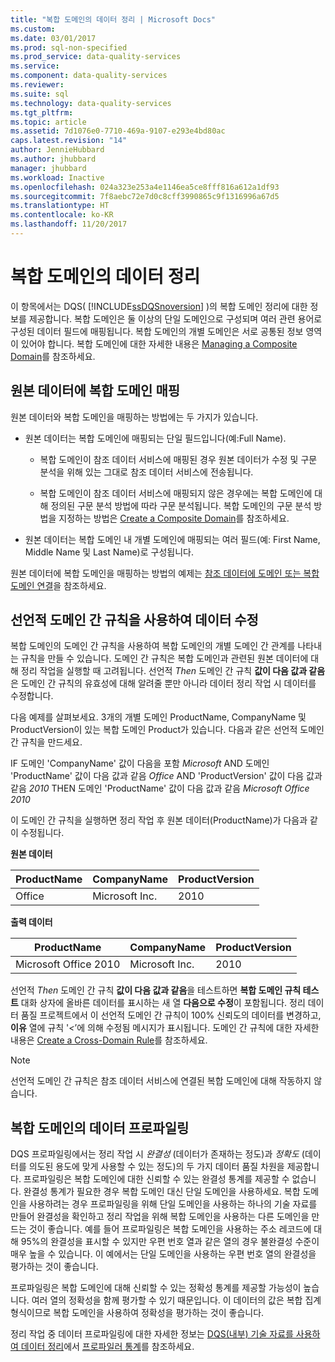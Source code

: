 ```yaml
---
title: "복합 도메인의 데이터 정리 | Microsoft Docs"
ms.custom: 
ms.date: 03/01/2017
ms.prod: sql-non-specified
ms.prod_service: data-quality-services
ms.service: 
ms.component: data-quality-services
ms.reviewer: 
ms.suite: sql
ms.technology: data-quality-services
ms.tgt_pltfrm: 
ms.topic: article
ms.assetid: 7d1076e0-7710-469a-9107-e293e4bd80ac
caps.latest.revision: "14"
author: JennieHubbard
ms.author: jhubbard
manager: jhubbard
ms.workload: Inactive
ms.openlocfilehash: 024a323e253a4e1146ea5ce8fff816a612a1df93
ms.sourcegitcommit: 7f8aebc72e7d0c8cff3990865c9f1316996a67d5
ms.translationtype: HT
ms.contentlocale: ko-KR
ms.lasthandoff: 11/20/2017
---
```

# <a name="cleanse-data-in-a-composite-domain"></a>복합 도메인의 데이터 정리
  이 항목에서는 DQS( [!INCLUDE[ssDQSnoversion](../includes/ssdqsnoversion-md.md)] )의 복합 도메인 정리에 대한 정보를 제공합니다. 복합 도메인은 둘 이상의 단일 도메인으로 구성되며 여러 관련 용어로 구성된 데이터 필드에 매핑됩니다. 복합 도메인의 개별 도메인은 서로 공통된 정보 영역이 있어야 합니다. 복합 도메인에 대한 자세한 내용은 [Managing a Composite Domain](../data-quality-services/managing-a-composite-domain.md)를 참조하세요.  
  
##  <a name="Mapping"></a> 원본 데이터에 복합 도메인 매핑  
 원본 데이터와 복합 도메인을 매핑하는 방법에는 두 가지가 있습니다.  
  
-   원본 데이터는 복합 도메인에 매핑되는 단일 필드입니다(예:Full Name).  
  
    -   복합 도메인이 참조 데이터 서비스에 매핑된 경우 원본 데이터가 수정 및 구문 분석을 위해 있는 그대로 참조 데이터 서비스에 전송됩니다.  
  
    -   복합 도메인이 참조 데이터 서비스에 매핑되지 않은 경우에는 복합 도메인에 대해 정의된 구문 분석 방법에 따라 구문 분석됩니다. 복합 도메인의 구문 분석 방법을 지정하는 방법은 [Create a Composite Domain](../data-quality-services/create-a-composite-domain.md)를 참조하세요.  
  
-   원본 데이터는 복합 도메인 내 개별 도메인에 매핑되는 여러 필드(예: First Name, Middle Name 및 Last Name)로 구성됩니다.  
  
 원본 데이터에 복합 도메인을 매핑하는 방법의 예제는 [참조 데이터에 도메인 또는 복합 도메인 연결](../data-quality-services/attach-domain-or-composite-domain-to-reference-data.md)을 참조하세요.  
  
##  <a name="CDCorrection"></a> 선언적 도메인 간 규칙을 사용하여 데이터 수정  
 복합 도메인의 도메인 간 규칙을 사용하여 복합 도메인의 개별 도메인 간 관계를 나타내는 규칙을 만들 수 있습니다. 도메인 간 규칙은 복합 도메인과 관련된 원본 데이터에 대해 정리 작업을 실행할 때 고려됩니다. 선언적 *Then* 도메인 간 규칙 **값이 다음 값과 같음**은 도메인 간 규칙의 유효성에 대해 알려줄 뿐만 아니라 데이터 정리 작업 시 데이터를 수정합니다.  
  
 다음 예제를 살펴보세요. 3개의 개별 도메인 ProductName, CompanyName 및 ProductVersion이 있는 복합 도메인 Product가 있습니다. 다음과 같은 선언적 도메인 간 규칙을 만드세요.  
  
 IF 도메인 'CompanyName' 값이 다음을 포함 *Microsoft* AND 도메인 'ProductName' 값이 다음 값과 같음 *Office* AND 'ProductVersion' 값이 다음 값과 같음 *2010* THEN 도메인 'ProductName' 값이 다음 값과 같음 *Microsoft Office 2010*  
  
 이 도메인 간 규칙을 실행하면 정리 작업 후 원본 데이터(ProductName)가 다음과 같이 수정됩니다.  
  
 **원본 데이터**  
  
|ProductName|CompanyName|ProductVersion|  
|-----------------|-----------------|--------------------|  
|Office|Microsoft Inc.|2010|  
  
 **출력 데이터**  
  
|ProductName|CompanyName|ProductVersion|  
|-----------------|-----------------|--------------------|  
|Microsoft Office 2010|Microsoft Inc.|2010|  
  
 선언적 *Then* 도메인 간 규칙 **값이 다음 값과 같음**을 테스트하면 **복합 도메인 규칙 테스트** 대화 상자에 올바른 데이터를 표시하는 새 열 **다음으로 수정**이 포함됩니다. 정리 데이터 품질 프로젝트에서 이 선언적 도메인 간 규칙이 100% 신뢰도의 데이터를 변경하고, **이유** 열에 규칙 '*\<<Cross-Domain Rule Name>*’에 의해 수정됨 메시지가 표시됩니다. 도메인 간 규칙에 대한 자세한 내용은 [Create a Cross-Domain Rule](../data-quality-services/create-a-cross-domain-rule.md)를 참조하세요.  
  
> [!NOTE]  
>  선언적 도메인 간 규칙은 참조 데이터 서비스에 연결된 복합 도메인에 대해 작동하지 않습니다.  
  
##  <a name="DataProfiling"></a> 복합 도메인의 데이터 프로파일링  
 DQS 프로파일링에서는 정리 작업 시 *완결성* (데이터가 존재하는 정도)과 *정확도* (데이터를 의도된 용도에 맞게 사용할 수 있는 정도)의 두 가지 데이터 품질 차원을 제공합니다. 프로파일링은 복합 도메인에 대한 신뢰할 수 있는 완결성 통계를 제공할 수 없습니다. 완결성 통계가 필요한 경우 복합 도메인 대신 단일 도메인을 사용하세요. 복합 도메인을 사용하려는 경우 프로파일링을 위해 단일 도메인을 사용하는 하나의 기술 자료를 만들어 완결성을 확인하고 정리 작업을 위해 복합 도메인을 사용하는 다른 도메인을 만드는 것이 좋습니다. 예를 들어 프로파일링은 복합 도메인을 사용하는 주소 레코드에 대해 95%의 완결성을 표시할 수 있지만 우편 번호 열과 같은 열의 경우 불완결성 수준이 매우 높을 수 있습니다. 이 예에서는 단일 도메인을 사용하는 우편 번호 열의 완결성을 평가하는 것이 좋습니다.  
  
 프로파일링은 복합 도메인에 대해 신뢰할 수 있는 정확성 통계를 제공할 가능성이 높습니다. 여러 열의 정확성을 함께 평가할 수 있기 때문입니다. 이 데이터의 값은 복합 집계 형식이므로 복합 도메인을 사용하여 정확성을 평가하는 것이 좋습니다.  
  
 정리 작업 중 데이터 프로파일링에 대한 자세한 정보는 [DQS&#40;내부&#41; 기술 자료를 사용하여 데이터 정리](../data-quality-services/cleanse-data-using-dqs-internal-knowledge.md)에서 [프로파일러 통계](../data-quality-services/cleanse-data-using-dqs-internal-knowledge.md#Profiler)를 참조하세요.  
  
  
